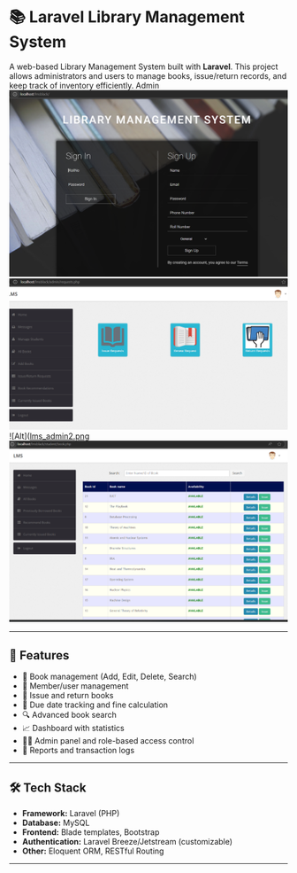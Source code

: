 # 📚 Laravel Library Management System

A web-based Library Management System built with **Laravel**. This project allows administrators and users to manage books, issue/return records, and keep track of inventory efficiently.
Admin
![alt](https://github.com/shadatshohan/Library-Management-System/blob/9bad58359ee1b532f8a834d455d7d7543a215f34/library_management_system1.png)
![Alt-text](https://github.com/shadatshohan/Library-Management-System/blob/b659f29927a3585feabbd7120e3ea4925635e541/lms_admin1.png)
![Alt]([lms_admin2.png](https://github.com/shadatshohan/Library-Management-System/blob/9bad58359ee1b532f8a834d455d7d7543a215f34/lms_admin2.png)
![alt](https://github.com/shadatshohan/Library-Management-System/blob/9bad58359ee1b532f8a834d455d7d7543a215f34/library_management_system_admin.png)

---

## 🔧 Features

- 📘 Book management (Add, Edit, Delete, Search)
- 👥 Member/user management
- 🔄 Issue and return books
- 📅 Due date tracking and fine calculation
- 🔍 Advanced book search
- 📈 Dashboard with statistics
- 🧑‍💼 Admin panel and role-based access control
- 📄 Reports and transaction logs

---

## 🛠️ Tech Stack

- **Framework:** Laravel (PHP)
- **Database:** MySQL
- **Frontend:** Blade templates, Bootstrap
- **Authentication:** Laravel Breeze/Jetstream (customizable)
- **Other:** Eloquent ORM, RESTful Routing

---


